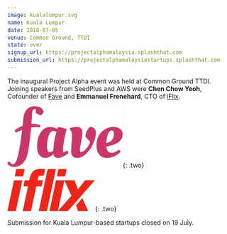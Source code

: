 ```yaml
---
image: kualalumpur.svg
name: Kuala Lumpur
date: 2018-07-05
venue: Common Ground, TTDI
state: over
signup_url: https://projectalphamalaysia.splashthat.com
submission_url: https://projectalphamalaysiastartups.splashthat.com
--- 
```


The inaugural Project Alpha event was held at Common Ground TTDI. Joining speakers from SeedPlus and AWS were **Chen Chow Yeoh**, Cofounder of [Fave](https://www.myfave.com/) and **Emmanuel Frenehard**, CTO of [iFlix](https://www.iflix.com/).

[![Fave](/assets/wordmark-fave.svg)](https://www.myfave.com/){: .two}
[![iFlix](/assets/wordmark-iflix.svg)](https://www.iflix.com/){: .two}

Submission for Kuala Lumpur-based startups closed on 19 July.